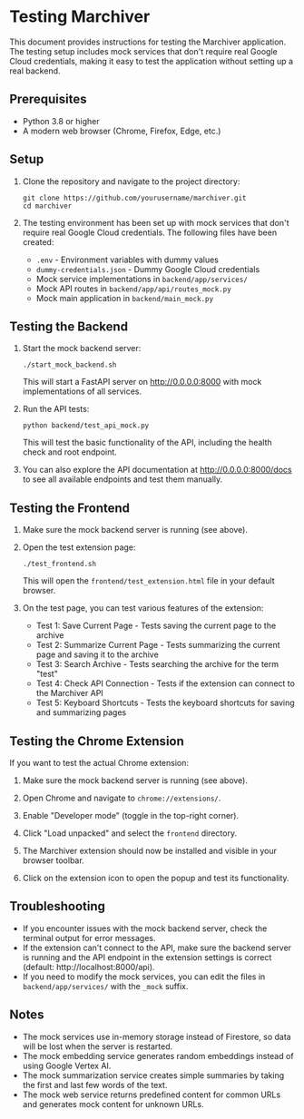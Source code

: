 # Testing Marchiver

This document provides instructions for testing the Marchiver application. The testing setup includes mock services that don't require real Google Cloud credentials, making it easy to test the application without setting up a real backend.

## Prerequisites

- Python 3.8 or higher
- A modern web browser (Chrome, Firefox, Edge, etc.)

## Setup

1. Clone the repository and navigate to the project directory:
   ```
   git clone https://github.com/yourusername/marchiver.git
   cd marchiver
   ```

2. The testing environment has been set up with mock services that don't require real Google Cloud credentials. The following files have been created:
   - `.env` - Environment variables with dummy values
   - `dummy-credentials.json` - Dummy Google Cloud credentials
   - Mock service implementations in `backend/app/services/`
   - Mock API routes in `backend/app/api/routes_mock.py`
   - Mock main application in `backend/main_mock.py`

## Testing the Backend

1. Start the mock backend server:
   ```
   ./start_mock_backend.sh
   ```
   This will start a FastAPI server on http://0.0.0.0:8000 with mock implementations of all services.

2. Run the API tests:
   ```
   python backend/test_api_mock.py
   ```
   This will test the basic functionality of the API, including the health check and root endpoint.

3. You can also explore the API documentation at http://0.0.0.0:8000/docs to see all available endpoints and test them manually.

## Testing the Frontend

1. Make sure the mock backend server is running (see above).

2. Open the test extension page:
   ```
   ./test_frontend.sh
   ```
   This will open the `frontend/test_extension.html` file in your default browser.

3. On the test page, you can test various features of the extension:
   - Test 1: Save Current Page - Tests saving the current page to the archive
   - Test 2: Summarize Current Page - Tests summarizing the current page and saving it to the archive
   - Test 3: Search Archive - Tests searching the archive for the term "test"
   - Test 4: Check API Connection - Tests if the extension can connect to the Marchiver API
   - Test 5: Keyboard Shortcuts - Tests the keyboard shortcuts for saving and summarizing pages

## Testing the Chrome Extension

If you want to test the actual Chrome extension:

1. Make sure the mock backend server is running (see above).

2. Open Chrome and navigate to `chrome://extensions/`.

3. Enable "Developer mode" (toggle in the top-right corner).

4. Click "Load unpacked" and select the `frontend` directory.

5. The Marchiver extension should now be installed and visible in your browser toolbar.

6. Click on the extension icon to open the popup and test its functionality.

## Troubleshooting

- If you encounter issues with the mock backend server, check the terminal output for error messages.
- If the extension can't connect to the API, make sure the backend server is running and the API endpoint in the extension settings is correct (default: http://localhost:8000/api).
- If you need to modify the mock services, you can edit the files in `backend/app/services/` with the `_mock` suffix.

## Notes

- The mock services use in-memory storage instead of Firestore, so data will be lost when the server is restarted.
- The mock embedding service generates random embeddings instead of using Google Vertex AI.
- The mock summarization service creates simple summaries by taking the first and last few words of the text.
- The mock web service returns predefined content for common URLs and generates mock content for unknown URLs.
